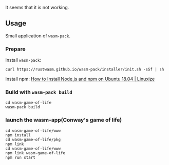 It seems that it is not working.

## Usage

Small application of `wasm-pack`.

### Prepare

Install `wasm-pack`:

```shell
curl https://rustwasm.github.io/wasm-pack/installer/init.sh -sSf | sh
```

Install npm: [How to Install Node.js and npm on Ubuntu 18.04 | Linuxize](https://linuxize.com/post/how-to-install-node-js-on-ubuntu-18.04/)

### Build with `wasm-pack build`

```shell
cd wasm-game-of-life
wasm-pack build
```

### launch the wasm-app(Conway's game of life)

```shell
cd wasm-game-of-life/www
npm install
cd wasm-game-of-life/pkg
npm link
cd wasm-game-of-life/www
npm link wasm-game-of-life
npm run start
```


